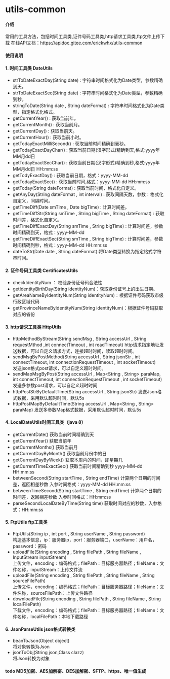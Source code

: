 # utils-common

#### 介绍
常用的工具方法，包括时间工具类,证件号码工具类,http请求工具类,ftp文件上传下载
在线API文档：https://apidoc.gitee.com/erickwhx/utils-common

#### 使用说明

#### 1. 时间工具类 DateUtils
  * strToDateExactDay(String date) : 字符串时间格式化为Date类型，参数精确到天。
  * strToDateExactSec(String date) : 字符串时间格式化为Date类型，参数精确到秒。
  * stringToDate(String date , String dateFormat) : 字符串时间格式化为Date类型，指定格式化格式。
  * getCurrentYear() : 获取当前年。
  * getCurrentMonth() : 获取当前月。
  * getCurrentDay() : 获取当前天。
  * getCurrentHour() : 获取当前小时。
  * getTodayExactMilliSecond() : 获取当前时间精确到毫秒。
  * getTodayExactDayChar() : 获取当前日期(汉字形式)精确到天,格式:yyyy年MM月dd日
  * getTodayExactSecChar() : 获取当前日期(汉字形式)精确到秒,格式:yyyy年MM月dd日 HH:mm:ss
  * getTodyExactDay() : 获取当前日期，格式：yyyy-MM-dd
  * getTodayExactSec() : 获取当前时间,格式：yyyy-MM-dd HH:mm:ss
  * getToday(String dateFormat) : 获取当前时间，格式化自定义。
  * getAnyDay(String dateFormat , int interval) : 获取间隔天数，参数：格式化自定义，间隔时间。
  * getTimeDiff(Date smTime , Date bigTime) : 计算时间差。
  * getTimeDiffStr(String smTime , String bigTime , String dateFormat) : 获取时间差，格式化自定义。
  * getTimeDiffExactDay(String smTime , String bigTime) : 计算时间差，参数时间精确到天，格式：yyyy-MM-dd
  * getTimeDiffExactSec(String smTime , String bigTime) : 计算时间差，参数时间精确到秒，格式：yyyy-MM-dd HH:mm:ss
  * dateToStr(Date date , String dateFormat):将Date类型转换为指定格式字符串时间。
  
#### 2. 证件号码工具类 CertificatesUtils
  * checkIdentityNum ： 校验身份证号码合法性
  * getIdentityBirthDay(String identityNum)：获取身份证号上的出生日期。
  * getAreaNameByIdentityNum(String identityNum)：根据证件号码获取市级行政区域代码
  * getProvinceNameByIdentityNum(String identityNum)：根据证件号码获取对应的省份
#### 3. http请求工具类 HttpUtils
  * httpMethodByStream(String sendMsg , String accessUrl , String requestMthod ,int connectTimeout , int readTimeout)
  http请求指定地址发送数据，可以自定义请求方式，连接超时时间，读取超时时间。
  * sendMsgByPostMethod(String accessUrl , String jsonStr , int connectTimeout, int connectionRequestTimeout , int socketTimeout)  
  发送json格式post请求，可以自定义超时时间。
  * sendMapMsgByPost(String accessUrl , Map<String , String> paraMap, int connectTimeout, int connectionRequestTimeout , int socketTimeout)  
  发送多参数post请求，可以自定义超时时间
  * httpPostStrByDefaultTime(String accessUrl , String jsonStr)
  发送Json格式数据，采用默认超时时间，默认5s
  * httpPostMapByDefaultTime(String accessUrl , Map<String , String> paraMap)
  发送多参数Map格式数据，采用默认超时时间，默认5s  
#### 4. LocalDateUtils时间工具类（java 8）
  * getCurrentDate()
  获取当前时间精确到天
  * getCurrentYear()
  获取当前年
  * getCurrentMonths()
  获取当前月
  * getCurrentDayByMonth()
  获取当前月份中的日
  * getCurrentDayByWeek()
  获取本周内的时间，即星期几
  * getCurrentTimeExactSec()
  获取当前时间精确到秒 yyyy-MM-dd HH:mm:ss
  * betweenSecond(String startTime , String endTime)
  计算两个日期的时间差，返回相差秒数 入参时间格式：yyyy-MM-dd HH:mm:ss
  * betweenTimeSecond(String startTime , String endTime)
  计算两个日期的时间差，返回相差秒数 入参时间格式：HH:mm:ss
  * parseSecondLocalDateByTime(String time)
  获取时间对应的秒数，入参格式：HH:mm:ss
#### 5. FtpUtils ftp工具类
  * FtpUtils(String ip , int port , String userName , String password)  
  构造基本信息，ip：服务器ip，port：服务器端口，userName：用户名，password：密码
  * uploadFile(String encoding , String filePath , String fileName , InputStream inputStream)  
  上传文件，encoding：编码格式；filePath：目标服务器路径；fileName：文件名称，inputStream：上传文件流
  * uploadFile(String encoding , String filePath , String fileName , String sourceFilePath)  
  上传文件，encoding：编码格式；filePath：目标服务器路径；fileName：文件名称，sourceFilePath：上传文件路径
  * downloadFile(String encoding , String filePath , String fileName , String localFilePath)  
  下载文件，encoding：编码格式；filePath：目标服务器路径；fileName：文件名称，localFilePath：本地下载路径
#### 6. JsonParseUtils json格式转换类
  * beanToJson(Object object)  
  将对象转换为Json
  * jsonToObj(String json,Class clazz)  
  将Json转换为对象

#### todo MD5加密、AES加解密、DES加解密、SFTP、https、唯一值生成